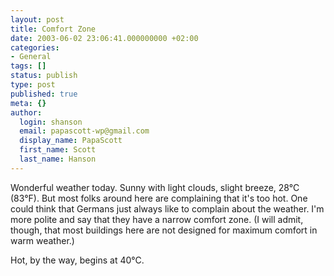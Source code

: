 ```yaml
---
layout: post
title: Comfort Zone
date: 2003-06-02 23:06:41.000000000 +02:00
categories:
- General
tags: []
status: publish
type: post
published: true
meta: {}
author:
  login: shanson
  email: papascott-wp@gmail.com
  display_name: PapaScott
  first_name: Scott
  last_name: Hanson
---
```

<p>Wonderful weather today. Sunny with light clouds, slight breeze, 28&deg;C (83&deg;F). But most folks around here are complaining that it's too hot. One could think that Germans just always like to complain about the weather. I'm more polite and say that they have a narrow comfort zone. (I will admit, though, that most buildings here are not designed for maximum comfort in warm weather.)</p>
<p>Hot, by the way, begins at 40&deg;C.</p>

